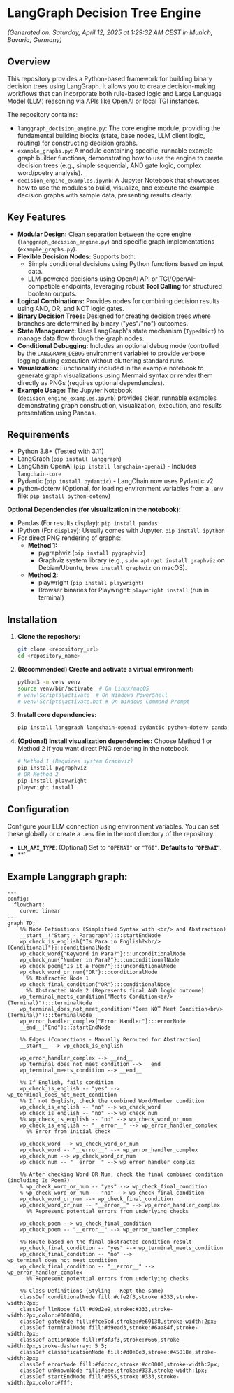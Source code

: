 # LangGraph Decision Tree Engine

*(Generated on: Saturday, April 12, 2025 at 1:29:32 AM CEST in Munich, Bavaria, Germany)*

## Overview

This repository provides a Python-based framework for building binary decision trees using LangGraph. It allows you to create decision-making workflows that can incorporate both rule-based logic and Large Language Model (LLM) reasoning via APIs like OpenAI or local TGI instances.

The repository contains:

* `langgraph_decision_engine.py`: The core engine module, providing the fundamental building blocks (state, base nodes, LLM client logic, routing) for constructing decision graphs.
* `example_graphs.py`: A module containing specific, runnable example graph builder functions, demonstrating how to use the engine to create decision trees (e.g., simple sequential, AND gate logic, complex word/poetry analysis).
* `decision_engine_examples.ipynb`: A Jupyter Notebook that showcases how to use the modules to build, visualize, and execute the example decision graphs with sample data, presenting results clearly.

## Key Features

* **Modular Design:** Clean separation between the core engine (`langgraph_decision_engine.py`) and specific graph implementations (`example_graphs.py`).
* **Flexible Decision Nodes:** Supports both:
    * Simple conditional decisions using Python functions based on input data.
    * LLM-powered decisions using OpenAI API or TGI/OpenAI-compatible endpoints, leveraging robust **Tool Calling** for structured boolean outputs.
* **Logical Combinations:** Provides nodes for combining decision results using AND, OR, and NOT logic gates.
* **Binary Decision Trees:** Designed for creating decision trees where branches are determined by binary ("yes"/"no") outcomes.
* **State Management:** Uses LangGraph's state mechanism (`TypedDict`) to manage data flow through the graph nodes.
* **Conditional Debugging:** Includes an optional debug mode (controlled by the `LANGGRAPH_DEBUG` environment variable) to provide verbose logging during execution without cluttering standard runs.
* **Visualization:** Functionality included in the example notebook to generate graph visualizations using Mermaid syntax or render them directly as PNGs (requires optional dependencies).
* **Example Usage:** The Jupyter Notebook (`decision_engine_examples.ipynb`) provides clear, runnable examples demonstrating graph construction, visualization, execution, and results presentation using Pandas.

## Requirements

* Python 3.8+ (Tested with 3.11)
* LangGraph (`pip install langgraph`)
* LangChain OpenAI (`pip install langchain-openai`) - Includes `langchain-core`
* Pydantic (`pip install pydantic`) - LangChain now uses Pydantic v2
* python-dotenv (Optional, for loading environment variables from a `.env` file: `pip install python-dotenv`)

**Optional Dependencies (for visualization in the notebook):**

* Pandas (For results display): `pip install pandas`
* IPython (For `display`): Usually comes with Jupyter. `pip install ipython`
* For direct PNG rendering of graphs:
    * **Method 1:**
        * pygraphviz (`pip install pygraphviz`)
        * Graphviz system library (e.g., `sudo apt-get install graphviz` on Debian/Ubuntu, `brew install graphviz` on macOS).
    * **Method 2:**
        * playwright (`pip install playwright`)
        * Browser binaries for Playwright: `playwright install` (run in terminal)

## Installation

1.  **Clone the repository:**
    ```bash
    git clone <repository_url>
    cd <repository_name>
    ```

2.  **(Recommended) Create and activate a virtual environment:**
    ```bash
    python3 -m venv venv
    source venv/bin/activate  # On Linux/macOS
    # venv\Scripts\activate  # On Windows PowerShell
    # venv\Scripts\activate.bat # On Windows Command Prompt
    ```

3.  **Install core dependencies:**
    ```bash
    pip install langgraph langchain-openai pydantic python-dotenv pandas ipython
    ```

4.  **(Optional) Install visualization dependencies:** Choose Method 1 or Method 2 if you want direct PNG rendering in the notebook.
    ```bash
    # Method 1 (Requires system Graphviz)
    pip install pygraphviz
    # OR Method 2
    pip install playwright
    playwright install
    ```

## Configuration

Configure your LLM connection using environment variables. You can set these globally or create a `.env` file in the root directory of the repository.

* **`LLM_API_TYPE`**: (Optional) Set to `"OPENAI"` or `"TGI"`. **Defaults to `"OPENAI"`**.
* **`


## Example Langgraph graph:

```mermaid
---
config:
  flowchart:
    curve: linear
---
graph TD;
    %% Node Definitions (Simplified Syntax with <br/> and Abstraction)
    __start__("Start - Paragraph"):::startEndNode
    wp_check_is_english{"Is Para in English?<br/>(Conditional)"}:::conditionalNode
    wp_check_word{"Keyword in Para?"}:::unconditionalNode
    wp_check_num{"Number in Para?"}:::unconditionalNode
    wp_check_poem{"Is it a Poem?"}:::unconditionalNode
    wp_check_word_or_num{"OR"}:::conditionalNode
      %% Abstracted Node 1
    wp_check_final_condition{"OR"}:::conditionalNode
      %% Abstracted Node 2 (Represents final AND logic outcome)
    wp_terminal_meets_condition("Meets Condition<br/>(Terminal)"):::terminalNode
    wp_terminal_does_not_meet_condition("Does NOT Meet Condition<br/>(Terminal)"):::terminalNode
    wp_error_handler_complex["Error Handler"]:::errorNode
    __end__("End"):::startEndNode

    %% Edges (Connections - Manually Rerouted for Abstraction)
    __start__ --> wp_check_is_english

    wp_error_handler_complex --> __end__
    wp_terminal_does_not_meet_condition --> __end__
    wp_terminal_meets_condition --> __end__

    %% If English, fails condition
    wp_check_is_english -- "yes" --> wp_terminal_does_not_meet_condition
    %% If not English, check the combined Word/Number condition
    wp_check_is_english -- "no" --> wp_check_word
    wp_check_is_english -- "no" --> wp_check_num
    %% wp_check_is_english -- "no" --> wp_check_word_or_num
    wp_check_is_english -- "__error__" --> wp_error_handler_complex
      %% Error from initial check

    wp_check_word --> wp_check_word_or_num
    wp_check_word -- "__error__" --> wp_error_handler_complex
    wp_check_num --> wp_check_word_or_num
    wp_check_num -- "__error__" --> wp_error_handler_complex

    %% After checking Word OR Num, check the final combined condition (including Is Poem?)
    % wp_check_word_or_num -- "yes" --> wp_check_final_condition
    % wp_check_word_or_num -- "no" --> wp_check_final_condition
    wp_check_word_or_num --> wp_check_final_condition
    wp_check_word_or_num -- "__error__" --> wp_error_handler_complex
      %% Represent potential errors from underlying checks

    wp_check_poem --> wp_check_final_condition
    wp_check_poem -- "__error__" --> wp_error_handler_complex

    %% Route based on the final abstracted condition result
    wp_check_final_condition -- "yes" --> wp_terminal_meets_condition
    wp_check_final_condition -- "no" --> wp_terminal_does_not_meet_condition
    wp_check_final_condition -- "__error__" --> wp_error_handler_complex
      %% Represent potential errors from underlying checks

    %% Class Definitions (Styling - Kept the same)
    classDef conditionalNode fill:#cfe2f3,stroke:#333,stroke-width:2px;
    classDef llmNode fill:#d9d2e9,stroke:#333,stroke-width:2px,color:#000000;
    classDef gateNode fill:#fce5cd,stroke:#e69138,stroke-width:2px;
    classDef terminalNode fill:#d9ead3,stroke:#6aa84f,stroke-width:2px;
    classDef actionNode fill:#f3f3f3,stroke:#666,stroke-width:2px,stroke-dasharray: 5 5;
    classDef classificationNode fill:#d0e0e3,stroke:#45818e,stroke-width:2px;
    classDef errorNode fill:#f4cccc,stroke:#cc0000,stroke-width:2px;
    classDef unknownNode fill:#eee,stroke:#333,stroke-width:1px;
    classDef startEndNode fill:#555,stroke:#333,stroke-width:2px,color:#fff;
```
